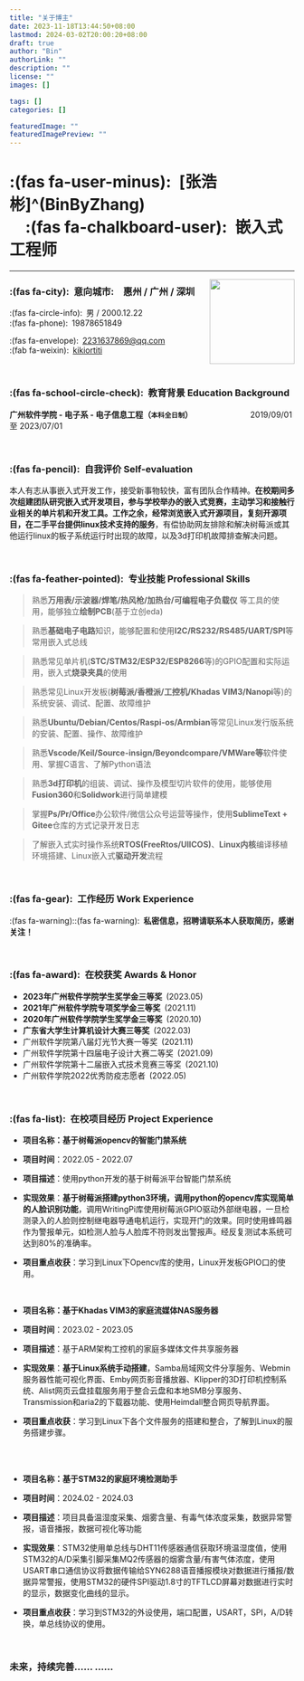 ```yaml
---
title: "关于博主"
date: 2023-11-18T13:44:50+08:00
lastmod: 2024-03-02T20:00:20+08:00
draft: true
author: "Bin"
authorLink: ""
description: ""
license: ""
images: []

tags: []
categories: []

featuredImage: ""
featuredImagePreview: ""
---
```


<!--more-->

# :(fas fa-user-minus):&ensp;[张浩彬]^(BinByZhang)&emsp;&emsp;&emsp;&emsp;&emsp;&emsp;&emsp;&emsp;&emsp;&emsp;:(fas fa-chalkboard-user):&ensp;嵌入式工程师
---

<img src="../img/peng.jpg" width="150" height="150" align="right">

### :(fas fa-city):&ensp;意向城市:&ensp;&ensp;惠州 / 广州 / 深圳

:(fas fa-circle-info):&ensp;男 / 2000.12.22&emsp;&emsp;&emsp;&emsp;&emsp;&emsp;&emsp;&emsp;
:(fas fa-phone):&ensp;19878651849

:(fas fa-envelope):&ensp;2231637869@qq.com&emsp;&emsp;&emsp;&emsp;&emsp;
:(fab fa-weixin):&ensp;[kikiortiti](https://www.freeimg.cn/i/2024/02/19/65d2deb002c86.jpg)

<br>

### :(fas fa-school-circle-check):&ensp;教育背景 Education Background

**广州软件学院 - 电子系 - 电子信息工程（`本科全日制`）**
&emsp;&emsp;&emsp;&emsp;&emsp;&emsp;&emsp;2019/09/01至 2023/07/01

<br>

### :(fas fa-pencil):&ensp;自我评价 Self-evaluation
本人有志从事嵌入式开发工作，接受新事物较快，富有团队合作精神。**在校期间多次组建团队研究嵌入式开发项目，参与学校举办的嵌入式竞赛，主动学习和接触行业相关的单片机和开发工具。工作之余，经常浏览嵌入式开源项目，复刻开源项目，在二手平台提供linux技术支持的服务**，有偿协助网友排除和解决树莓派或其他运行linux的板子系统运行时出现的故障，以及3d打印机故障排查解决问题。

<br>

### :(fas fa-feather-pointed):&ensp;专业技能 Professional Skills
> 熟悉**万用表/示波器/焊笔/热风枪/加热台/可编程电子负载仪** 等工具的使用，能够独立**绘制PCB**(基于立创eda) 

> 熟悉**基础电子电路**知识，能够配置和使用**I2C/RS232/RS485/UART/SPI**等常用嵌入式总线

> 熟悉常见单片机(**STC/STM32/ESP32/ESP8266**等)的GPIO配置和实际运用，嵌入式**烧录夹具**的使用

> 熟悉常见Linux开发板(**树莓派/香橙派/工控机/Khadas VIM3/Nanopi**等)的系统安装、调试、配置、故障维护

> 熟悉**Ubuntu/Debian/Centos/Raspi-os/Armbian**等常见Linux发行版系统的安装、配置、操作、故障维护

> 熟悉**Vscode/Keil/Source-insign/Beyondcompare/VMWare等**软件使用、掌握C语言、了解Python语法

> 熟悉**3d打印机**的组装、调试、操作及模型切片软件的使用，能够使用**Fusion360**和**Solidwork**进行简单建模

> 掌握**Ps/Pr/Office**办公软件/微信公众号运营等操作，使用**SublimeText + Gitee**仓库的方式记录开发日志

> 了解嵌入式实时操作系统**RTOS(FreeRtos/UIICOS)**、**Linux内核**编译移植环境搭建、Linux嵌入式**驱动开发**流程

<br>

### :(fas fa-gear):&ensp;工作经历 Work Experience
:(fas fa-warning)::(fas fa-warning):&ensp;**私密信息，招聘请联系本人获取简历，感谢关注！**

<br>

### :(fas fa-award):&ensp;在校获奖 Awards & Honor
- **2023年广州软件学院学生奖学金三等奖**&ensp;(2023.05)
- **2021年广州软件学院专项奖学金三等奖**&ensp;(2021.11)
- **2020年广州软件学院学生奖学金三等奖**&ensp;(2020.10)
- **广东省大学生计算机设计大赛三等奖**&ensp;(2022.03)
- 广州软件学院第八届灯光节大赛一等奖&ensp;(2021.11)
- 广州软件学院第十四届电子设计大赛二等奖&ensp;(2021.09)
- 广州软件学院第十二届嵌入式技术竞赛三等奖&ensp;(2021.10)
- 广州软件学院2022优秀防疫志愿者&ensp;(2022.05)

<br>

### :(fas fa-list):&ensp;在校项目经历 Project Experience
- **项目名称：基于树莓派opencv的智能门禁系统**

- **项目时间**：2022.05 - 2022.07

- **项目描述**：使用python开发的基于树莓派平台智能门禁系统

- **实现效果**：**基于树莓派搭建python3环境，调用python的opencv库实现简单的人脸识别功能**，调用WritingPi库使用树莓派GPIO驱动外部继电器，一旦检测录入的人脸则控制继电器导通电机运行，实现开门的效果。同时使用蜂鸣器作为警报单元，如检测人脸与人脸库不符则发出警报声。经反复测试本系统可达到80%的准确率。

- **项目重点收获**：学习到Linux下Opencv库的使用，Linux开发板GPIO口的使用。

<br>

- **项目名称：基于Khadas VIM3的家庭流媒体NAS服务器**

- **项目时间**：2023.02 - 2023.05

- **项目描述**：基于ARM架构工控机的家庭多媒体文件共享服务器

- **实现效果**：**基于Linux系统手动搭建**，Samba局域网文件分享服务、Webmin服务器性能可视化界面、Emby网页影音播放器、Klipper的3D打印机控制系统、Alist网页云盘挂载服务用于整合云盘和本地SMB分享服务、Transmission和aria2的下载器功能、使用Heimdall整合网页导航界面。

- **项目重点收获**：学习到Linux下各个文件服务的搭建和整合，了解到Linux的服务搭建步骤。

<br>

<br>

- **项目名称：基于STM32的家庭环境检测助手**

- **项目时间**：2024.02 - 2024.03

- **项目描述**：项目具备温湿度采集、烟雾含量、有毒气体浓度采集，数据异常警报，语音播报，数据可视化等功能

- **实现效果**：STM32使用单总线与DHT11传感器通信获取环境温湿度值，使用STM32的A/D采集引脚采集MQ2传感器的烟雾含量/有害气体浓度，使用USART串口通信协议将数据传输给SYN6288语音播报模块对数据进行播报/数据异常警报，使用STM32的硬件SPI驱动1.8寸的TFTLCD屏幕对数据进行实时的显示，数据变化曲线的显示。

- **项目重点收获**：学习到STM32的外设使用，端口配置，USART，SPI，A/D转换，单总线协议的使用。

<br>

### 未来，持续完善…… ……
